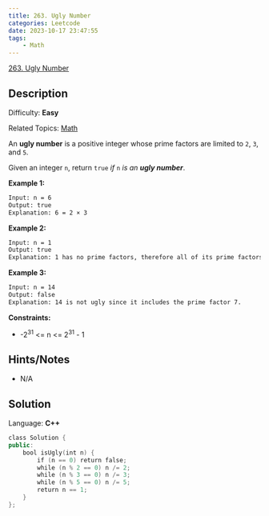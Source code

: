 ```yaml
---
title: 263. Ugly Number
categories: Leetcode
date: 2023-10-17 23:47:55
tags:
    - Math
---
```


[263\. Ugly Number](https://leetcode.com/problems/ugly-number/)

## Description

Difficulty: **Easy**

Related Topics: [Math](https://leetcode.com/tag/https://leetcode.com/tag/math//)

An **ugly number** is a positive integer whose prime factors are limited to `2`, `3`, and `5`.

Given an integer `n`, return `true` _if_ `n` _is an **ugly number**_.

**Example 1:**

```bash
Input: n = 6
Output: true
Explanation: 6 = 2 × 3
```

**Example 2:**

```bash
Input: n = 1
Output: true
Explanation: 1 has no prime factors, therefore all of its prime factors are limited to 2, 3, and 5.
```

**Example 3:**

```bash
Input: n = 14
Output: false
Explanation: 14 is not ugly since it includes the prime factor 7.
```

**Constraints:**

* -2<sup>31</sup> <= n <= 2<sup>31</sup> - 1

## Hints/Notes

* N/A

## Solution

Language: **C++**

```C++
class Solution {
public:
    bool isUgly(int n) {
        if (n == 0) return false;
        while (n % 2 == 0) n /= 2;
        while (n % 3 == 0) n /= 3;
        while (n % 5 == 0) n /= 5;
        return n == 1;
    }
};
```
